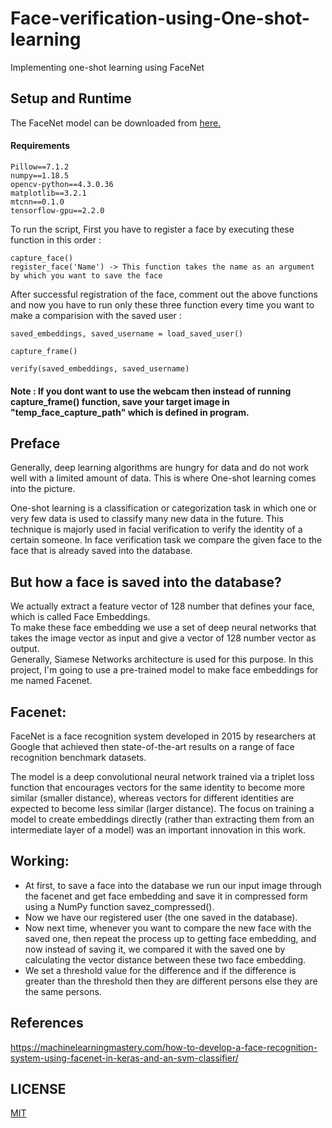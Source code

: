 # Face-verification-using-One-shot-learning
Implementing one-shot learning using FaceNet

## Setup and Runtime
The FaceNet model can be downloaded from <a href='https://drive.google.com/drive/folders/1pwQ3H4aJ8a6yyJHZkTwtjcL4wYWQb7bn'>here.</a>

#### Requirements
```
Pillow==7.1.2
numpy==1.18.5
opencv-python==4.3.0.36
matplotlib==3.2.1
mtcnn==0.1.0
tensorflow-gpu==2.2.0
```

To run the script, First you have to register a face by executing these function in this order :
```
capture_face()
register_face('Name') -> This function takes the name as an argument by which you want to save the face
```

After successful registration of the face, comment out the above functions and now you have to run only these three function every time you want to make a comparision with the saved user :

```
saved_embeddings, saved_username = load_saved_user()

capture_frame()

verify(saved_embeddings, saved_username)
```
#### Note : If you dont want to use the webcam then instead of running capture_frame() function, save your target image in "temp_face_capture_path" which is defined in program.



## Preface
Generally, deep learning algorithms are hungry for data and do not work well with a limited amount of data. This is where One-shot learning comes into the picture.

One-shot learning is a classification or categorization task in which one or very few data is used to classify many new data in the future. This technique is majorly used in facial verification to verify the identity of a certain someone.
In face verification task we compare the given face to the face that is already saved into the database. 

## But how a face is saved into the database?

We actually extract a feature vector of 128 number that defines your face, which is called Face Embeddings.<br>To make these face embedding we use a set of deep neural networks that takes the image vector as input and give a vector of 128 number vector as output. <br> Generally, Siamese Networks architecture is used for this purpose. 
In this project, I'm going to use a pre-trained model to make face embeddings for me named Facenet.

## Facenet:
FaceNet is a face recognition system developed in 2015 by researchers at Google that achieved then state-of-the-art results on a range of face recognition benchmark datasets.

The model is a deep convolutional neural network trained via a triplet loss function that encourages vectors for the same identity to become more similar (smaller distance), whereas vectors for different identities are expected to become less similar (larger distance). The focus on training a model to create embeddings directly (rather than extracting them from an intermediate layer of a model) was an important innovation in this work.

## Working:
* At first, to save a face into the database we run our input image through the facenet and get face embedding and save it in compressed form using a NumPy function savez_compressed().
* Now we have our registered user (the one saved in the database).
* Now next time, whenever you want to compare the new face with the saved one, then repeat the process up to getting face embedding, and now instead of saving it, we compared it   with the saved one by calculating the vector distance between these two face embedding.
* We set a threshold value for the difference and if the difference is greater than the threshold then they are different persons else they are the same persons.

## References
https://machinelearningmastery.com/how-to-develop-a-face-recognition-system-using-facenet-in-keras-and-an-svm-classifier/

## LICENSE
[MIT](https://choosealicense.com/licenses/mit/)

